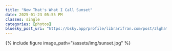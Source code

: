 ```yaml
---
title: "Now That's What I Call Sunset"
date: 2025-01-23 05:55 PM
classes: single
categories: [photos]
bluesky_post_uri: "https://bsky.app/profile/librarifran.com/post/3lghatsrdpk2o"
---
```

{% include figure image_path="/assets/img/sunset.jpg" %}
